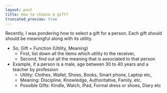 ```yaml
---
layout: post
title: How to choose a gift?
truncated_preview: true
---
```


Recently, I was pondering how to select a gift for a person. Each gift should should be meaningful along with its utility. 
- So, Gift = Function (Utility, Meaning)
    - First, list down all the items which utility to the receiver,
    - Second, find out all the meaning that is associated to that person 
- Example, if a person is a male, age between 30 to 40 years and a teacher by profession
    - Utility: Clothes, Wallet, Shoes, Books, Smart phone, Laptop etc, 
    - Meaning: Discipline, Knowledge, Authoritative, Family, etc. 
    - Possible Gifts: Kindle, Watch, iPad, Formal dress or shoes, Diary etc 